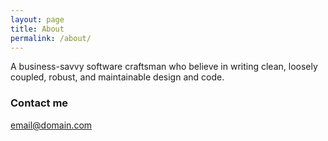 ```yaml
---
layout: page
title: About
permalink: /about/
---
```


A business-savvy software craftsman who believe in writing clean, loosely coupled, robust, and maintainable design and code.

### Contact me

[email@domain.com](mailto:p@sanju.org)
